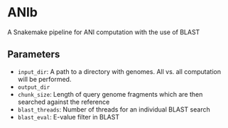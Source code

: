 # ANIb

A Snakemake pipeline for ANI computation with the use of BLAST

## Parameters
* `input_dir`: A path to a directory with genomes. All vs. all computation will be performed.
* `output_dir`
* `chunk_size`: Length of query genome fragments which are then searched against the reference
* `blast_threads`: Number of threads for an individual BLAST search
* `blast_eval`: E-value filter in BLAST
